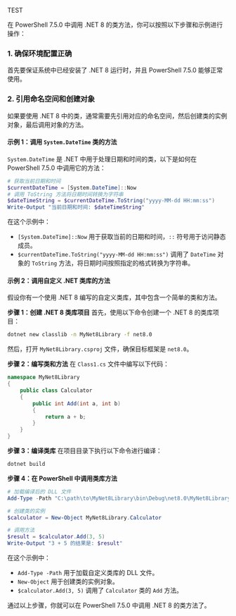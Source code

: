TEST

在 PowerShell 7.5.0 中调用 .NET 8 的类方法，你可以按照以下步骤和示例进行操作：

### 1. 确保环境配置正确

首先要保证系统中已经安装了 .NET 8 运行时，并且 PowerShell 7.5.0 能够正常使用。

### 2. 引用命名空间和创建对象

如果要使用 .NET 8 中的类，通常需要先引用对应的命名空间，然后创建类的实例对象，最后调用对象的方法。

#### 示例 1：调用 `System.DateTime` 类的方法

`System.DateTime` 是 .NET 中用于处理日期和时间的类，以下是如何在 PowerShell 7.5.0 中调用它的方法：

```powershell
# 获取当前日期和时间
$currentDateTime = [System.DateTime]::Now
# 调用 ToString 方法将日期时间转换为字符串
$dateTimeString = $currentDateTime.ToString("yyyy-MM-dd HH:mm:ss")
Write-Output "当前日期和时间: $dateTimeString"
```

在这个示例中：

- `[System.DateTime]::Now` 用于获取当前的日期和时间，`::` 符号用于访问静态成员。
- `$currentDateTime.ToString("yyyy-MM-dd HH:mm:ss")` 调用了 `DateTime` 对象的 `ToString` 方法，将日期时间按照指定的格式转换为字符串。

#### 示例 2：调用自定义 .NET 类库的方法

假设你有一个使用 .NET 8 编写的自定义类库，其中包含一个简单的类和方法。

**步骤 1：创建 .NET 8 类库项目**
首先，使用以下命令创建一个 .NET 8 的类库项目：

```sh
dotnet new classlib -n MyNet8Library -f net8.0
```

然后，打开 `MyNet8Library.csproj` 文件，确保目标框架是 `net8.0`。

**步骤 2：编写类和方法**
在 `Class1.cs` 文件中编写以下代码：

```csharp
namespace MyNet8Library
{
    public class Calculator
    {
        public int Add(int a, int b)
        {
            return a + b;
        }
    }
}
```

**步骤 3：编译类库**
在项目目录下执行以下命令进行编译：

```sh
dotnet build
```

**步骤 4：在 PowerShell 中调用类库方法**

```powershell
# 加载编译后的 DLL 文件
Add-Type -Path "C:\path\to\MyNet8Library\bin\Debug\net8.0\MyNet8Library.dll"

# 创建类的实例
$calculator = New-Object MyNet8Library.Calculator

# 调用方法
$result = $calculator.Add(3, 5)
Write-Output "3 + 5 的结果是: $result"
```

在这个示例中：

- `Add-Type -Path` 用于加载自定义类库的 DLL 文件。
- `New-Object` 用于创建类的实例对象。
- `$calculator.Add(3, 5)` 调用了 `Calculator` 类的 `Add` 方法。

通过以上步骤，你就可以在 PowerShell 7.5.0 中调用 .NET 8 的类方法了。